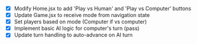 - [x] Modify Home.jsx to add 'Play vs Human' and 'Play vs Computer' buttons
- [x] Update Game.jsx to receive mode from navigation state
- [x] Set players based on mode (Computer if vs computer)
- [x] Implement basic AI logic for computer's turn (pass)
- [x] Update turn handling to auto-advance on AI turn
